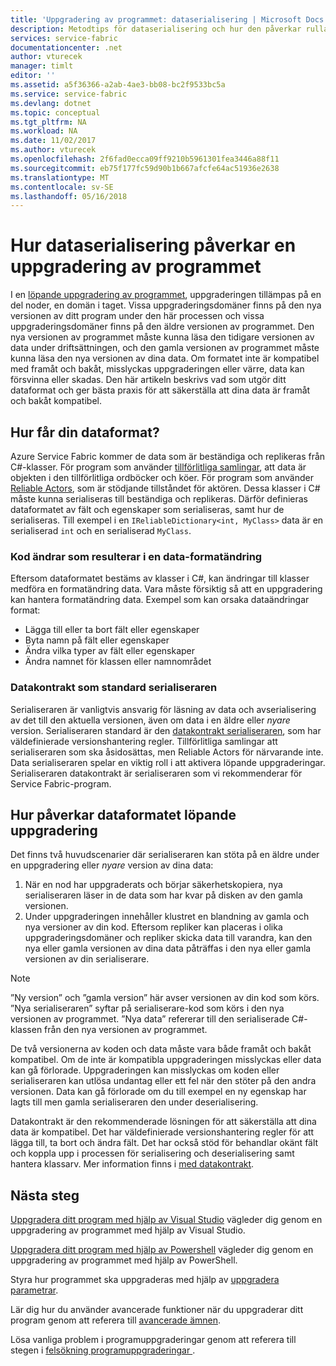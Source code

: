 ```yaml
---
title: 'Uppgradering av programmet: dataserialisering | Microsoft Docs'
description: Metodtips för dataserialisering och hur den påverkar rullande programuppgraderingar.
services: service-fabric
documentationcenter: .net
author: vturecek
manager: timlt
editor: ''
ms.assetid: a5f36366-a2ab-4ae3-bb08-bc2f9533bc5a
ms.service: service-fabric
ms.devlang: dotnet
ms.topic: conceptual
ms.tgt_pltfrm: NA
ms.workload: NA
ms.date: 11/02/2017
ms.author: vturecek
ms.openlocfilehash: 2f6fad0ecca09ff9210b5961301fea3446a88f11
ms.sourcegitcommit: eb75f177fc59d90b1b667afcfe64ac51936e2638
ms.translationtype: MT
ms.contentlocale: sv-SE
ms.lasthandoff: 05/16/2018
---
```

# <a name="how-data-serialization-affects-an-application-upgrade"></a>Hur dataserialisering påverkar en uppgradering av programmet
I en [löpande uppgradering av programmet](service-fabric-application-upgrade.md), uppgraderingen tillämpas på en del noder, en domän i taget. Vissa uppgraderingsdomäner finns på den nya versionen av ditt program under den här processen och vissa uppgraderingsdomäner finns på den äldre versionen av programmet. Den nya versionen av programmet måste kunna läsa den tidigare versionen av data under driftsättningen, och den gamla versionen av programmet måste kunna läsa den nya versionen av dina data. Om formatet inte är kompatibel med framåt och bakåt, misslyckas uppgraderingen eller värre, data kan försvinna eller skadas. Den här artikeln beskrivs vad som utgör ditt dataformat och ger bästa praxis för att säkerställa att dina data är framåt och bakåt kompatibel.

## <a name="what-makes-up-your-data-format"></a>Hur får din dataformat?
Azure Service Fabric kommer de data som är beständiga och replikeras från C#-klasser. För program som använder [tillförlitliga samlingar](service-fabric-reliable-services-reliable-collections.md), att data är objekten i den tillförlitliga ordböcker och köer. För program som använder [Reliable Actors](service-fabric-reliable-actors-introduction.md), som är stödjande tillståndet för aktören. Dessa klasser i C# måste kunna serialiseras till beständiga och replikeras. Därför definieras dataformatet av fält och egenskaper som serialiseras, samt hur de serialiseras. Till exempel i en `IReliableDictionary<int, MyClass>` data är en serialiserad `int` och en serialiserad `MyClass`.

### <a name="code-changes-that-result-in-a-data-format-change"></a>Kod ändrar som resulterar i en data-formatändring
Eftersom dataformatet bestäms av klasser i C#, kan ändringar till klasser medföra en formatändring data. Vara måste försiktig så att en uppgradering kan hantera formatändring data. Exempel som kan orsaka dataändringar format:

* Lägga till eller ta bort fält eller egenskaper
* Byta namn på fält eller egenskaper
* Ändra vilka typer av fält eller egenskaper
* Ändra namnet för klassen eller namnområdet

### <a name="data-contract-as-the-default-serializer"></a>Datakontrakt som standard serialiseraren
Serialiseraren är vanligtvis ansvarig för läsning av data och avserialisering av det till den aktuella versionen, även om data i en äldre eller *nyare* version. Serialiseraren standard är den [datakontrakt serialiseraren](https://msdn.microsoft.com/library/ms733127.aspx), som har väldefinierade versionshantering regler. Tillförlitliga samlingar att serialiseraren som ska åsidosättas, men Reliable Actors för närvarande inte. Data serialiseraren spelar en viktig roll i att aktivera löpande uppgraderingar. Serialiseraren datakontrakt är serialiseraren som vi rekommenderar för Service Fabric-program.

## <a name="how-the-data-format-affects-a-rolling-upgrade"></a>Hur påverkar dataformatet löpande uppgradering
Det finns två huvudscenarier där serialiseraren kan stöta på en äldre under en uppgradering eller *nyare* version av dina data:

1. När en nod har uppgraderats och börjar säkerhetskopiera, nya serialiseraren läser in de data som har kvar på disken av den gamla versionen.
2. Under uppgraderingen innehåller klustret en blandning av gamla och nya versioner av din kod. Eftersom repliker kan placeras i olika uppgraderingsdomäner och repliker skicka data till varandra, kan den nya eller gamla versionen av dina data påträffas i den nya eller gamla versionen av din serialiserare.

> [!NOTE]
> ”Ny version” och ”gamla version” här avser versionen av din kod som körs. ”Nya serialiseraren” syftar på serialiserare-kod som körs i den nya versionen av programmet. ”Nya data” refererar till den serialiserade C#-klassen från den nya versionen av programmet.
> 
> 

De två versionerna av koden och data måste vara både framåt och bakåt kompatibel. Om de inte är kompatibla uppgraderingen misslyckas eller data kan gå förlorade. Uppgraderingen kan misslyckas om koden eller serialiseraren kan utlösa undantag eller ett fel när den stöter på den andra versionen. Data kan gå förlorade om du till exempel en ny egenskap har lagts till men gamla serialiseraren den under deserialisering.

Datakontrakt är den rekommenderade lösningen för att säkerställa att dina data är kompatibel. Det har väldefinierade versionshantering regler för att lägga till, ta bort och ändra fält. Det har också stöd för behandlar okänt fält och koppla upp i processen för serialisering och deserialisering samt hantera klassarv. Mer information finns i [med datakontrakt](https://msdn.microsoft.com/library/ms733127.aspx).

## <a name="next-steps"></a>Nästa steg
[Uppgradera ditt program med hjälp av Visual Studio](service-fabric-application-upgrade-tutorial.md) vägleder dig genom en uppgradering av programmet med hjälp av Visual Studio.

[Uppgradera ditt program med hjälp av Powershell](service-fabric-application-upgrade-tutorial-powershell.md) vägleder dig genom en uppgradering av programmet med hjälp av PowerShell.

Styra hur programmet ska uppgraderas med hjälp av [uppgradera parametrar](service-fabric-application-upgrade-parameters.md).

Lär dig hur du använder avancerade funktioner när du uppgraderar ditt program genom att referera till [avancerade ämnen](service-fabric-application-upgrade-advanced.md).

Lösa vanliga problem i programuppgraderingar genom att referera till stegen i [felsökning programuppgraderingar ](service-fabric-application-upgrade-troubleshooting.md).

